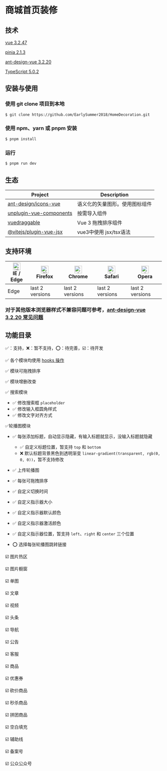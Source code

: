 # 商城首页装修

## 技术
[vue 3.2.47](https://github.com/vuejs/core)

[pinia 2.1.3](https://github.com/vuejs/pinia)

[ant-design-vue 3.2.20](https://github.com/vueComponent/ant-design-vue)

[TypeScript 5.0.2](https://github.com/microsoft/TypeScript)


## 安装与使用
### 使用 git clone 项目到本地
```bash
$ git clone https://github.com/EarlySummer2018/HomeDecoration.git
```

### 使用 npm、yarn 或 pnpm 安装
```bash
$ pnpm install
```
### 运行
```bash
$ pnpm run dev
```

## 生态

| Project | Description |
| --- | --- |
| [ant-design/icons-vue](https://3x.antdv.com/components/icon-cn) | 语义化的矢量图形。使用图标组件 |
| [unplugin-vue-components](https://www.npmjs.com/package/unplugin-vue-components) | 按需导入组件 |
| [vuedraggable](https://github.com/SortableJS/vue.draggable.next) | Vue 3 拖拽排序组件 |
| [@vitejs/plugin-vue-jsx](https://github.com/vitejs/vite-plugin-vue/tree/main/packages/plugin-vue-jsx) | vue3中使用 jsx/tsx语法 |

## 支持环境

| [<img src="https://raw.githubusercontent.com/alrra/browser-logos/master/src/edge/edge_48x48.png" alt="IE / Edge" width="24px" height="24px" />](http://godban.github.io/browsers-support-badges/)</br>IE / Edge | [<img src="https://raw.githubusercontent.com/alrra/browser-logos/master/src/firefox/firefox_48x48.png" alt="Firefox" width="24px" height="24px" />](http://godban.github.io/browsers-support-badges/)</br>Firefox | [<img src="https://raw.githubusercontent.com/alrra/browser-logos/master/src/chrome/chrome_48x48.png" alt="Chrome" width="24px" height="24px" />](http://godban.github.io/browsers-support-badges/)</br>Chrome | [<img src="https://raw.githubusercontent.com/alrra/browser-logos/master/src/safari/safari_48x48.png" alt="Safari" width="24px" height="24px" />](http://godban.github.io/browsers-support-badges/)</br>Safari | [<img src="https://raw.githubusercontent.com/alrra/browser-logos/master/src/opera/opera_48x48.png" alt="Opera" width="24px" height="24px" />](http://godban.github.io/browsers-support-badges/)</br>Opera |
| --- | --- | --- | --- | --- |
| Edge | last 2 versions | last 2 versions | last 2 versions | last 2 versions

### 对于其他版本浏览器样式不兼容问题可参考，[ant-design-vue 3.2.20 常见问题](https://3x.antdv.com/docs/vue/faq-cn)

## 功能目录
✅：支持，❌：暂不支持，⭕️：待完善，☑️：待开发
<br />

✅ 各个模块均使用 [hooks 操作](https://github.com/EarlySummer2018/HomeDecoration/tree/main/src/hooks)

✅ 模块可拖拽排序

✅ 模块增删改查

✅ 搜索模块

+ ✅ 修改搜索框 `placeholder`
+ ✅ 修改输入框圆角样式
+ ✅ 修改文字对齐方式

✅轮播图模块

+ ✅ 每张添加标题，自动显示隐藏，有输入标题就显示，没输入标题就隐藏

   + ✅ 自定义标题位置，暂支持 `top` 和 `bottom`
   + ❌ 默认标题背景黑色到透明渐变 `linear-gradient(transparent, rgb(0, 0, 0))`，暂不支持修改

+ ✅ 上传轮播图
+ ✅ 每张可拖拽排序
+ ✅ 自定义切换时间
+ ✅ 自定义指示器大小
+ ✅ 自定义指示器默认颜色
+ ✅ 自定义指示器激活颜色
+ ✅ 自定义指示器位置，暂支持 `left`、`right` 和 `center` 三个位置
+ ⭕️ 选择每张轮播图跳转链接

☑️ 图片热区

☑️ 图片橱窗

☑️ 单图

☑️ 文章

☑️ 视频

☑️ 头条

☑️ 导航

☑️ 公告

☑️ 客服

☑️ 商品

☑️ 优惠券

☑️ 砍价商品

☑️ 秒杀商品

☑️ 拼团商品

☑️ 空白填充

☑️ 辅助线

☑️ 备案号

☑️ 公众公众号
